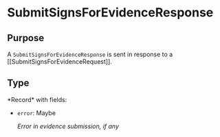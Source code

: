 # SubmitSignsForEvidenceResponse

## Purpose

<!-- --8<-- [start:purpose] -->
A `SubmitSignsForEvidenceResponse` is sent in response to a [[SubmitSignsForEvidenceRequest]].
<!-- --8<-- [end:purpose] -->

## Type

<!-- --8<-- [start:type] -->
<div class="type">
*Record* with fields:

- `error`: Maybe<string>

  *Error in evidence submission, if any*
</div>
<!-- --8<-- [end:type] -->